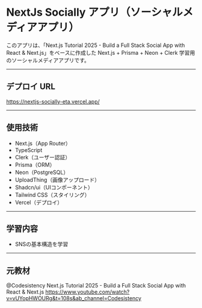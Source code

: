# NextJs Socially アプリ（ソーシャルメディアアプリ）

このアプリは、「Next.js Tutorial 2025 - Build a Full Stack Social App with React & Next.js」をベースに作成した Next.js + Prisma + Neon + Clerk 学習用のソーシャルメディアアプリです。

---

## デプロイ URL

https://nextjs-socially-eta.vercel.app/

---

## 使用技術

- Next.js（App Router）
- TypeScript
- Clerk（ユーザー認証）
- Prisma（ORM）
- Neon（PostgreSQL）
- UploadThing（画像アップロード）
- Shadcn/ui（UIコンポーネント）
- Tailwind CSS（スタイリング）
- Vercel（デプロイ）

---

## 学習内容

- SNSの基本構造を学習

---

## 元教材

@Codesistency Next.js Tutorial 2025 - Build a Full Stack Social App with React & Next.js https://www.youtube.com/watch?v=vUYopHWOURg&t=108s&ab_channel=Codesistency
